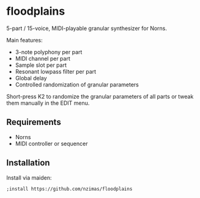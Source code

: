 # floodplains

5-part / 15-voice, MIDI-playable granular synthesizer for Norns.

Main features:

 - 3-note polyphony per part
 - MIDI channel per part
 - Sample slot per part
 - Resonant lowpass filter per part
 - Global delay
 - Controlled randomization of granular parameters

Short-press K2 to randomize the granular parameters of all parts or tweak them manually in the EDIT menu.

## Requirements

 - Norns
 - MIDI controller or sequencer

## Installation

Install via maiden:
```
;install https://github.com/nzimas/floodplains
```
